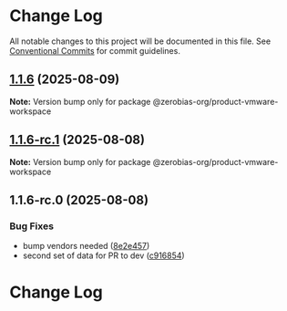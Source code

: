 # Change Log

All notable changes to this project will be documented in this file.
See [Conventional Commits](https://conventionalcommits.org) for commit guidelines.

## [1.1.6](https://github.com/zerobias-org/product/compare/@zerobias-org/product-vmware-workspace@1.1.6-rc.1...@zerobias-org/product-vmware-workspace@1.1.6) (2025-08-09)

**Note:** Version bump only for package @zerobias-org/product-vmware-workspace





## [1.1.6-rc.1](https://github.com/zerobias-org/product/compare/@zerobias-org/product-vmware-workspace@1.1.6-rc.0...@zerobias-org/product-vmware-workspace@1.1.6-rc.1) (2025-08-08)

**Note:** Version bump only for package @zerobias-org/product-vmware-workspace





## 1.1.6-rc.0 (2025-08-08)


### Bug Fixes

* bump vendors needed ([8e2e457](https://github.com/zerobias-org/product/commit/8e2e457e0b5d7141a05e8f2c178bc2854f2b7178))
* second set of data for PR to dev ([c916854](https://github.com/zerobias-org/product/commit/c916854bcf229b1c2042ffdea18472d66a061aaf))





# Change Log
